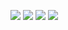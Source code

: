 ![](https://github.com/SHIVA-6699/GTIDS-LMS-Project/assets/117880640/20fc6419-0663-47fc-af96-2ba6bcd72c92)
![](https://github.com/SHIVA-6699/GTIDS-LMS-Project/assets/117880640/0de2337e-cdef-4db7-babd-16a1e773b5f1)
![](https://github.com/SHIVA-6699/GTIDS-LMS-Project/assets/117880640/f248ec04-926c-4fff-a5b6-f6207d223bb2)
![](https://github.com/SHIVA-6699/GTIDS-LMS-Project/assets/117880640/7ce9d6da-b414-4299-b6dd-46d3e99d30fb)
